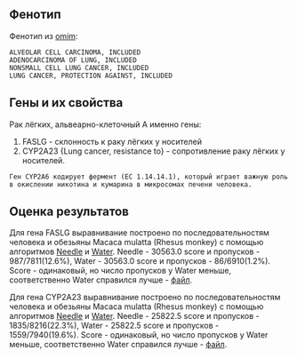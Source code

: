 ## Фенотип
Фенотип из [omim](https://omim.org/entry/211980?search=cancer&highlight=%28cancer%7Ccancerous%29):
```text
ALVEOLAR CELL CARCINOMA, INCLUDED
ADENOCARCINOMA OF LUNG, INCLUDED
NONSMALL CELL LUNG CANCER, INCLUDED
LUNG CANCER, PROTECTION AGAINST, INCLUDED
```

## Гены и их свойства
Рак лёгких, альвеарно-клеточный 
А именно гены:
1) FASLG - склонность к раку лёгких у носителей
2) CYP2A23 {Lung cancer, resistance to} - сопротивление раку лёгких у носителей. 
```text
Ген CYP2A6 кодирует фермент (EC 1.14.14.1), который играет важную роль в окислении никотина и кумарина в микросомах печени человека. 
```

## Оценка результатов
Для гена FASLG выравнивание построено по последовательностям человека и обезьяны Macaca mulatta (Rhesus monkey) c помощью алгоритмов 
[Needle](FASLG/emboss_needle-FASLG-p1m-out.txt) и [Water](FASLG/emboss_water-FASLG-p1m-out.txt). Needle - 30563.0 score  и пропусков - 987/7811(12.6%), Water - 30563.0 score и пропусков - 86/6910(1.2%).
Score - одинаковый, но число пропусков у Water меньше, соответственно Water справился лучше - [файл](FASLG/emboss_water-FASLG-p1m-out.txt).

Для гена CYP2A23 выравнивание построено по последовательностям человека и обезьяны Macaca mulatta (Rhesus monkey) c помощью алгоритмов 
[Needle](CYP2A23/emboss_needle-CYP2A6-p1m-out.txt) и [Water](CYP2A23/emboss_water-CYP2A6-p1m-out.txt). Needle - 25822.5 score  и пропусков - 1835/8216(22.3%), Water - 25822.5 score и пропусков - 1559/7940(19.6%).
Score - одинаковый, но число пропусков у Water меньше, соответственно Water справился лучше - [файл](CYP2A23/emboss_water-CYP2A6-p1m-out.txt).